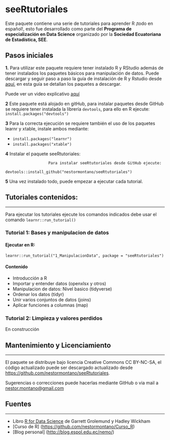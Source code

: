 # seeRtutoriales

Este paquete contiene una serie de tutoriales para aprender R ¡todo en español!, esto fue desarrollado como parte del **Programa de especialización en Data Science** organizado por la **Sociedad Ecuatoriana de Estadística, SEE**. 

## Pasos iniciales

**1.** Para utilizar este paquete requiere tener instalado R y RStudio además de tener instalados los paquetes básicos para manipulación de datos. Puede descargar y seguir paso a paso la guía de instalación de R y Rstudio desde [aquí](https://goo.gl/sKH4eY), en esta guía se detallan los paquetes a descargar.   

Puede ver un video explicativo [aquí](https://www.youtube.com/watch?v=1WXgaa2Spp0)   


**2** Este paquete está alojado en gitHub, para instalar paquetes desde GitHub se requiere tener instalada la librería `devtools`, para ello en R ejecute: `install.packages("devtools")`

**3** Para la correcta ejecución se requiere también el uso de los paquetes learnr y xtable, instale ambos mediante:     
- `install.packages("learnr")`    
- `install.packages("xtable")`    

**4** Instalar el paquete seeRtutoriales:


                       Para instalar seeRtutoriales desde GitHub ejecute:   
                       devtools::install_github("nestormontano/seeRtutoriales")


**5** Una vez instalado todo, puede empezar a ejecutar cada tutorial.



## Tutoriales contenidos:   
___________________________

Para ejecutar los tutoriales ejecute los comandos indicados debe usar el comando `learnr::run_tutorial()`

### Tutorial 1: Bases y manipulacion de datos

#### Ejecutar en R: 

`learnr::run_tutorial("1_ManipulacionData", package = "seeRtutoriales")`


#### Contenido
- Introducción a R
- Importar y entender datos (openxlsx y otros)
- Manipulacion de datos: Nivel basico (tidyverse)
- Ordenar los datos (tidyr)
- Unir varios conjuntos de datos (joins)
- Aplicar funciones a columnas (map)




### Tutorial 2: Limpieza y valores perdidos

En construcción



## Mantenimiento y Licenciamiento
_____________________________________


El paquete se distribuye bajo licencia Creative Commons CC BY-NC-SA, el código actualizado puede ser descargado actualizado desde https://github.com/nestormontano/seeRtutoriales.

Sugerencias o correcciones puede hacerlas mediante GitHub o via mail a nestor.montano@gmail.com



## Fuentes
_____________________________________

- Libro [R for Data Science](http://r4ds.had.co.nz/) de Garrett Grolemund y Hadley Wickham
- [Curso de R] (https://github.com/nestormontano/Curso_R)
- [Blog personal] (http://blog.espol.edu.ec/nemo/)

